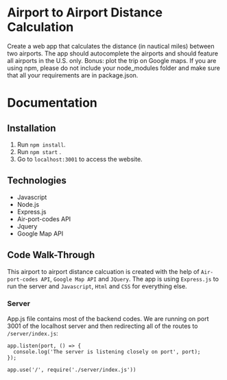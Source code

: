 # Airport to Airport Distance Calculation

Create a web app that calculates the distance (in nautical miles) between two airports. The app should autocomplete the airports and should feature all airports in the U.S. only. Bonus: plot the trip on Google maps. If you are using npm, please do not include your node_modules folder and make sure that all your requirements are in package.json.

# Documentation

## Installation

1. Run `npm install`.
2. Run `npm start` .
3. Go to `localhost:3001` to access the website.

## Technologies
* Javascript
* Node.js
* Express.js
* Air-port-codes API
* Jquery
* Google Map API


## Code Walk-Through

This airport to airport distance calcuation is created with the help of `Air-port-codes API`, `Google Map API` and `JQuery`. The app is using `Express.js` to run the server and `Javascript`, `Html` and `CSS` for everything else.

### Server

App.js file contains most of the backend codes. We are running on port 3001 of the localhost server and then redirecting all of the routes to `/server/index.js`:

```let port = 3001;
app.listen(port, () => {
  console.log('The server is listening closely on port', port);
});

app.use('/', require('./server/index.js'))
```


